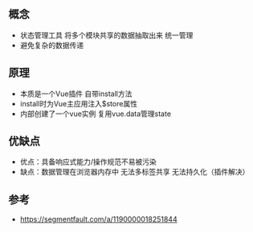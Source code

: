 ## 概念
- 状态管理工具 将多个模块共享的数据抽取出来 统一管理
- 避免复杂的数据传递

## 原理
- 本质是一个Vue插件 自带install方法
- install时为Vue主应用注入$store属性
- 内部创建了一个vue实例 复用vue.data管理state

## 优缺点
- 优点：具备响应式能力/操作规范不易被污染
- 缺点：数据管理在浏览器内存中 无法多标签共享 无法持久化（插件解决）

## 参考
- <https://segmentfault.com/a/1190000018251844>
